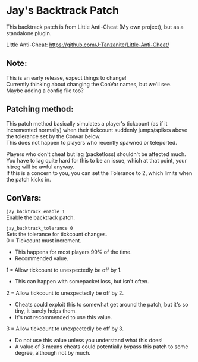# Jay's Backtrack Patch
This backtrack patch is from Little Anti-Cheat (My own project), but as a standalone plugin.

Little Anti-Cheat: https://github.com/J-Tanzanite/Little-Anti-Cheat/

## Note:
This is an early release, expect things to change!\
Currently thinking about changing the ConVar names, but we'll see.\
Maybe adding a config file too?

## Patching method:
This patch method basically simulates a player's tickcount (as if it incremented normally) when their tickcount suddenly jumps/spikes above the tolerance set by the Convar below.\
This does not happen to players who recently spawned or teleported.

Players who don't cheat but lag (packetloss) shouldn't be affected much.\
You have to lag quite hard for this to be an issue, which at that point, your hitreg will be awful anyway.\
If this is a concern to you, you can set the Tolerance to 2, which limits when the patch kicks in.

## ConVars:
`jay_backtrack_enable 1`\
Enable the backtrack patch.

`jay_backtrack_tolerance 0`\
Sets the tolerance for tickcount changes.\
0 = Tickcount must increment.
- This happens for most players 99% of the time.
- Recommended value.

1 = Allow tickcount to unexpectedly be off by 1.
- This can happen with somepacket loss, but isn't often.

2 = Allow tickcount to unexpectedly be off by 2.
- Cheats could exploit this to somewhat get around the patch, but it's so tiny, it barely helps them.
- It's not recommended to use this value.

3 = Allow tickcount to unexpectedly be off by 3.
- Do not use this value unless you understand what this does!
- A value of 3 means cheats could potentially bypass this patch to some degree, although not by much.
